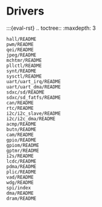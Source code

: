 # Drivers

:::{eval-rst}
.. toctree::
    :maxdepth: 3

    hall/README
    pwm/README
    qei/README
    jpeg/README
    mchtmr/README
    pllctl/README
    synt/README
    sysctl/README
    uart/uart_irq/README
    uart/uart_dma/README
    sdxc/sd/README
    sdxc/sd_fatfs/README
    can/README
    rtc/README
    i2c/i2c_slave/README
    i2c/i2c_dma/README
    acmp/README
    butn/README
    cam/README
    gpio/README
    gpiom/README
    gptmr/README
    i2s/README
    lcdc/README
    pdma/README
    plic/README
    vad/README
    wdg/README
    spi/index
    dma/README
    dram/README
